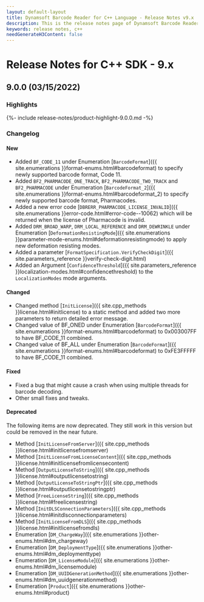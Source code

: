 ```yaml
---
layout: default-layout
title: Dynamsoft Barcode Reader for C++ Language - Release Notes v9.x
description: This is the release notes page of Dynamsoft Barcode Reader for C++ Language v9.x.
keywords: release notes, c++
needGenerateH3Content: false
---
```


# Release Notes for C++ SDK - 9.x

## 9.0.0 (03/15/2022)

<div class="fold-panel-prefix"></div>

### Highlights

{%- include release-notes/product-highlight-9.0.0.md -%}


### Changelog

#### New

- Added `BF_CODE_11` under Enumeration [`BarcodeFormat`]({{ site.enumerations }}format-enums.html#barcodeformat) to specify newly supported barcode format, Code 11. 
- Added `BF2_PHARMACODE_ONE_TRACK`, `BF2_PHARMACODE_TWO_TRACK` and `BF2_PHARMACODE` under Enumeration [`BarcodeFormat_2`]({{ site.enumerations }}format-enums.html#barcodeformat_2) to specify newly supported barcode format, Pharmacodes. 
- Added a new error code [`DBRERR_PHARMACODE_LICENSE_INVALID`]({{ site.enumerations }}error-code.html#error-code--10062) which will be returned when the license of Pharmacode is invalid.
- Added `DRM_BROAD_WARP`, `DRM_LOCAL_REFERENCE` and `DRM_DEWRINKLE` under Enumeration [`DeformationResistingMode`]({{ site.enumerations }}parameter-mode-enums.html#deformationresistingmode) to apply new deformation resisting modes.
- Added a parameter [`FormatSpecification.VerifyCheckDigit`]({{ site.parameters_reference }}verify-check-digit.html)
- Added an Argument [`ConfidenceThreshold`]({{ site.parameters_reference }}localization-modes.html#confidencethreshold) to the `LocalizationModes` mode arguments.

#### Changed

- Changed method [`InitLicense`]({{ site.cpp_methods }}license.html#initlicense) to a static method and added two more parameters to return detailed error message.
- Changed value of BF_ONED under Enumeration [`BarcodeFormat`]({{ site.enumerations }}format-enums.html#barcodeformat) to 0x003007FF to have BF_CODE_11 combined.
- Changed value of BF_ALL under Enumeration [`BarcodeFormat`]({{ site.enumerations }}format-enums.html#barcodeformat) to 0xFE3FFFFF to have BF_CODE_11 combined.


#### Fixed
- Fixed a bug that might cause a crash when using multiple threads for barcode decoding.
- Other small fixes and tweaks.


#### Deprecated

The following items are now deprecated. They still work in this version but could be removed in the near future.
- Method [`InitLicenseFromServer`]({{ site.cpp_methods }}license.html#initlicensefromserver)
- Method [`InitLicenseFromLicenseContent`]({{ site.cpp_methods }}license.html#initlicensefromlicensecontent)
- Method [`OutputLicenseToString`]({{ site.cpp_methods }}license.html#outputlicensetostring)
- Method [`OutputLicenseToStringPtr`]({{ site.cpp_methods }}license.html#outputlicensetostringptr)
- Method [`FreeLicenseString`]({{ site.cpp_methods }}license.html#freelicensestring)
- Method [`InitDLSConnectionParameters`]({{ site.cpp_methods }}license.html#initdlsconnectionparameters)
- Method [`InitLicenseFromDLS`]({{ site.cpp_methods }}license.html#initlicensefromdls)
- Enumeration [`DM_ChargeWay`]({{ site.enumerations }}other-enums.html#dm_chargeway)
- Enumeration [`DM_DeploymentType`]({{ site.enumerations }}other-enums.html#dm_deploymenttype)
- Enumeration [`DM_LicenseModule`]({{ site.enumerations }}other-enums.html#dm_licensemodule)
- Enumeration [`DM_UUIDGenerationMethod`]({{ site.enumerations }}other-enums.html#dm_uuidgenerationmethod)
- Enumeration [`Product`]({{ site.enumerations }}other-enums.html#product)


